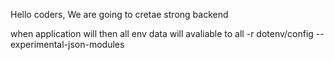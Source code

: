 Hello coders, We are going to cretae strong backend

when application will then all env data will avaliable to all
-r dotenv/config --experimental-json-modules